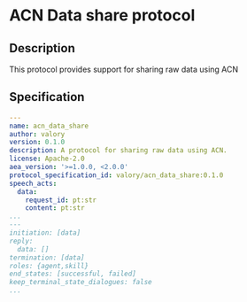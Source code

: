 # ACN Data share protocol

## Description

This protocol provides support for sharing raw data using ACN

## Specification

```yaml
---
name: acn_data_share
author: valory
version: 0.1.0
description: A protocol for sharing raw data using ACN.
license: Apache-2.0
aea_version: '>=1.0.0, <2.0.0'
protocol_specification_id: valory/acn_data_share:0.1.0
speech_acts:
  data:
    request_id: pt:str
    content: pt:str
...
---
initiation: [data]
reply:
  data: []
termination: [data]
roles: {agent,skill}
end_states: [successful, failed]
keep_terminal_state_dialogues: false
...
```
